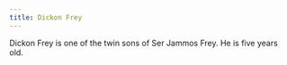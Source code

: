 ```yaml
---
title: Dickon Frey
---
```


Dickon Frey is one of the twin sons of Ser Jammos Frey. He is five years old.


